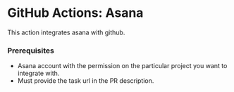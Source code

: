 
# GitHub Actions: Asana

This action integrates asana with github.

### Prerequisites

- Asana account with the permission on the particular project you want to integrate with.
- Must provide the task url in the PR description.
